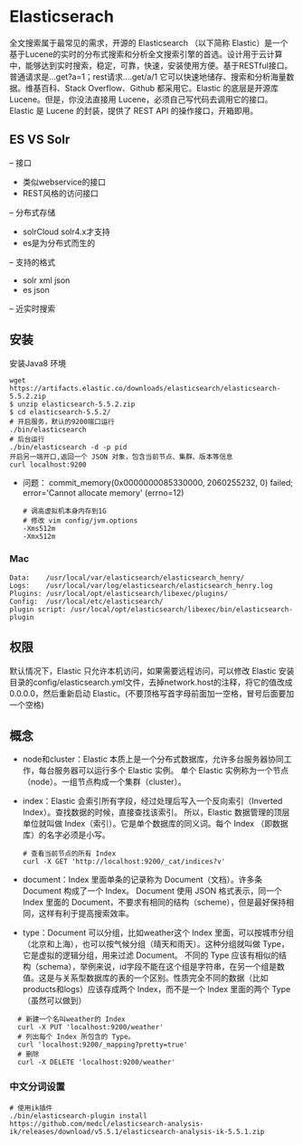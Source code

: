 # Elasticserach

全文搜索属于最常见的需求，开源的 Elasticsearch （以下简称 Elastic）是一个基于Lucene的实时的分布式搜索和分析全文搜索引擎的首选。设计用于云计算中，能够达到实时搜索，稳定，可靠，快速，安装使用方便。基于RESTful接口。普通请求是...get?a=1；rest请求....get/a/1 它可以快速地储存、搜索和分析海量数据。维基百科、Stack Overflow、Github 都采用它。Elastic 的底层是开源库 Lucene。但是，你没法直接用 Lucene，必须自己写代码去调用它的接口。Elastic 是 Lucene 的封装，提供了 REST API 的操作接口，开箱即用。

## ES VS Solr

– 接口

- 类似webservice的接口
- REST风格的访问接口

– 分布式存储

- solrCloud solr4.x才支持
- es是为分布式而生的

– 支持的格式

- solr xml json
- es json

– 近实时搜索

## 安装

安装Java8 环境

```
wget https://artifacts.elastic.co/downloads/elasticsearch/elasticsearch-5.5.2.zip
$ unzip elasticsearch-5.5.2.zip
$ cd elasticsearch-5.5.2/
# 开启服务，默认的9200端口运行
./bin/elasticsearch
# 后台运行
./bin/elasticsearch -d -p pid
开启另一端开口,返回一个 JSON 对象，包含当前节点、集群、版本等信息
curl localhost:9200
```

- 问题： commit_memory(0x0000000085330000, 2060255232, 0) failed; error='Cannot allocate memory' (errno=12)

  ```
  # 调高虚拟机本身内存到1G
  # 修改 vim config/jvm.options
  -Xms512m
  -Xmx512m
  ```

### Mac

```
Data:    /usr/local/var/elasticsearch/elasticsearch_henry/
Logs:    /usr/local/var/log/elasticsearch/elasticsearch_henry.log
Plugins: /usr/local/opt/elasticsearch/libexec/plugins/
Config:  /usr/local/etc/elasticsearch/
plugin script: /usr/local/opt/elasticsearch/libexec/bin/elasticsearch-plugin
```
## 权限

  默认情况下，Elastic 只允许本机访问，如果需要远程访问，可以修改 Elastic 安装目录的config/elasticsearch.yml文件，去掉network.host的注释，将它的值改成0.0.0.0，然后重新启动 Elastic。(不要顶格写首字母前面加一空格，冒号后面要加一个空格)

## 概念

- node和cluster：Elastic 本质上是一个分布式数据库，允许多台服务器协同工作，每台服务器可以运行多个 Elastic 实例。 单个 Elastic 实例称为一个节点（node）。一组节点构成一个集群（cluster）。
- index：Elastic 会索引所有字段，经过处理后写入一个反向索引（Inverted Index）。查找数据的时候，直接查找该索引。 所以，Elastic 数据管理的顶层单位就叫做 Index（索引）。它是单个数据库的同义词。每个 Index （即数据库）的名字必须是小写。

  ```
  # 查看当前节点的所有 Index
  curl -X GET 'http://localhost:9200/_cat/indices?v'
  ```

- document：Index 里面单条的记录称为 Document（文档）。许多条 Document 构成了一个 Index。 Document 使用 JSON 格式表示，同一个 Index 里面的 Document，不要求有相同的结构（scheme），但是最好保持相同，这样有利于提高搜索效率。

- type：Document 可以分组，比如weather这个 Index 里面，可以按城市分组（北京和上海），也可以按气候分组（晴天和雨天）。这种分组就叫做 Type，它是虚拟的逻辑分组，用来过滤 Document。 不同的 Type 应该有相似的结构（schema），举例来说，id字段不能在这个组是字符串，在另一个组是数值。这是与关系型数据库的表的一个区别。性质完全不同的数据（比如products和logs）应该存成两个 Index，而不是一个 Index 里面的两个 Type（虽然可以做到）

```
  # 新建一个名叫weather的 Index
  curl -X PUT 'localhost:9200/weather'
  # 列出每个 Index 所包含的 Type。
  curl 'localhost:9200/_mapping?pretty=true'
  # 删除
  curl -X DELETE 'localhost:9200/weather'
```

### 中文分词设置

```
# 使用ik插件
./bin/elasticsearch-plugin install https://github.com/medcl/elasticsearch-analysis-ik/releases/download/v5.5.1/elasticsearch-analysis-ik-5.5.1.zip
```

[](http://www.cnblogs.com/raphael5200/p/5335155.html)
